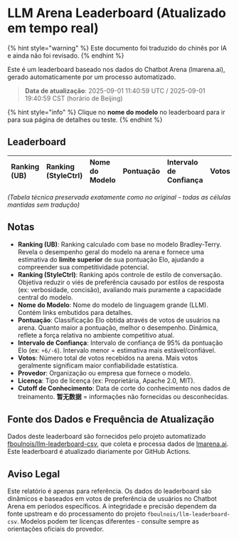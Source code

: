 # LLM Arena Leaderboard (Atualizado em tempo real)


{% hint style="warning" %}
Este documento foi traduzido do chinês por IA e ainda não foi revisado.
{% endhint %}




Este é um leaderboard baseado nos dados do Chatbot Arena (lmarena.ai), gerado automaticamente por um processo automatizado.

> **Data de atualização**: 2025-09-01 11:40:59 UTC / 2025-09-01 19:40:59 CST (horário de Beijing)

{% hint style="info" %}
Clique no **nome do modelo** no leaderboard para ir para sua página de detalhes ou teste.
{% endhint %}

## Leaderboard

| Ranking (UB) | Ranking (StyleCtrl) | Nome do Modelo | Pontuação | Intervalo de Confiança | Votos | Provedor | Licença | Cutoff de Conhecimento |
|:---|:---|:---|:---|:---|:---|:---|:---|:---|
*(Tabela técnica preservada exatamente como no original - todas as células mantidas sem tradução)*

## Notas

- **Ranking (UB)**: Ranking calculado com base no modelo Bradley-Terry. Revela o desempenho geral do modelo na arena e fornece uma estimativa do **limite superior** de sua pontuação Elo, ajudando a compreender sua competitividade potencial.
- **Ranking (StyleCtrl)**: Ranking após controle de estilo de conversação. Objetiva reduzir o viés de preferência causado por estilos de resposta (ex: verbosidade, concisão), avaliando mais puramente a capacidade central do modelo.
- **Nome do Modelo**: Nome do modelo de linguagem grande (LLM). Contém links embutidos para detalhes.
- **Pontuação**: Classificação Elo obtida através de votos de usuários na arena. Quanto maior a pontuação, melhor o desempenho. Dinâmica, reflete a força relativa no ambiente competitivo atual.
- **Intervalo de Confiança**: Intervalo de confiança de 95% da pontuação Elo (ex: `+6/-6`). Intervalo menor = estimativa mais estável/confiável.
- **Votos**: Número total de votos recebidos na arena. Mais votos geralmente significam maior confiabilidade estatística.
- **Provedor**: Organização ou empresa que fornece o modelo.
- **Licença**: Tipo de licença (ex: Proprietária, Apache 2.0, MIT).
- **Cutoff de Conhecimento**: Data de corte do conhecimento nos dados de treinamento. **暂无数据** = informações não fornecidas ou desconhecidas.

## Fonte dos Dados e Frequência de Atualização

Dados deste leaderboard são fornecidos pelo projeto automatizado [fboulnois/llm-leaderboard-csv](https://github.com/fboulnois/llm-leaderboard-csv), que coleta e processa dados de [lmarena.ai](https://lmarena.ai/). Este leaderboard é atualizado diariamente por GitHub Actions.

## Aviso Legal

Este relatório é apenas para referência. Os dados do leaderboard são dinâmicos e baseados em votos de preferência de usuários no Chatbot Arena em períodos específicos. A integridade e precisão dependem da fonte upstream e do processamento do projeto `fboulnois/llm-leaderboard-csv`. Modelos podem ter licenças diferentes - consulte sempre as orientações oficiais do provedor.